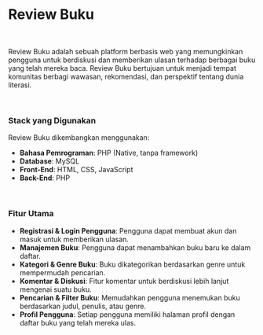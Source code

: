 <h1>Review Buku</h1>

<br>

<p>Review Buku adalah sebuah platform berbasis web yang memungkinkan pengguna untuk berdiskusi dan memberikan ulasan terhadap berbagai buku yang telah mereka baca. Review Buku bertujuan untuk menjadi tempat komunitas berbagi wawasan, rekomendasi, dan perspektif tentang dunia literasi.</p>

<br>

<h3>Stack yang Digunakan</h3>
<p>Review Buku dikembangkan menggunakan:</p>
<ul>
    <li><b>Bahasa Pemrograman</b>: PHP (Native, tanpa framework)</li>
    <li><b>Database</b>: MySQL</li>
    <li><b>Front-End</b>: HTML, CSS, JavaScript</li>
    <li><b>Back-End</b>: PHP</li>
</ul>

<br>

<h3>Fitur Utama</h3>
<ul>
    <li><b>Registrasi & Login Pengguna</b>: Pengguna dapat membuat akun dan masuk untuk memberikan ulasan.</li>
    <li><b>Manajemen Buku</b>: Pengguna dapat menambahkan buku baru ke dalam daftar.</li>
    <li><b>Kategori & Genre Buku</b>: Buku dikategorikan berdasarkan genre untuk mempermudah pencarian.</li>
    <li><b>Komentar & Diskusi</b>: Fitur komentar untuk berdiskusi lebih lanjut mengenai suatu buku.</li>
    <li><b>Pencarian & Filter Buku</b>: Memudahkan pengguna menemukan buku berdasarkan judul, penulis, atau genre.</li>
    <li><b>Profil Pengguna</b>: Setiap pengguna memiliki halaman profil dengan daftar buku yang telah mereka ulas.</li>
</ul>
